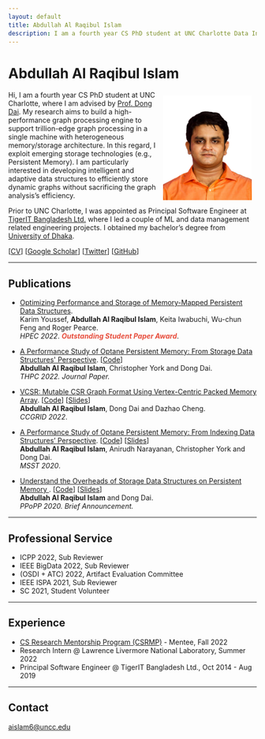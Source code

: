 ```yaml
---
layout: default
title: Abdullah Al Raqibul Islam
description: I am a fourth year CS PhD student at UNC Charlotte Data Intelligence Research (DIR) Lab, where I am advised by Prof. Dong Dai. My research aims to build a high-performance graph processing engine to support trillion-edge graph processing in a single machine with heterogeneous memory/storage architecture.
---
```


# Abdullah Al Raqibul Islam
<img src="/static/raqib.jpg" alt="Raqib" style="width: 180px; height: 212px; float: right; margin: 10px"/>
<!-- ![Raqib](/static/raqib.jpg) -->

Hi, I am a fourth year CS PhD student at UNC Charlotte, where I am advised by [Prof. Dong Dai](https://daidong.github.io).
My research aims to build a high-performance graph processing engine to support trillion-edge graph processing in a single machine with heterogeneous memory/storage architecture. In this regard, I exploit emerging storage technologies (e.g., Persistent Memory). I am particularly interested in developing intelligent and adaptive data structures to efficiently store dynamic graphs without sacrificing the graph analysis’s efficiency.

Prior to UNC Charlotte, I was appointed as Principal Software Engineer at [TigerIT Bangladesh Ltd.](https://www.tigerit.com) where I led a couple of ML and data management related engineering projects. I obtained my bachelor’s degree from [University of Dhaka](https://www.cse.du.ac.bd).

[[CV](/cv.pdf)] [[Google Scholar](https://scholar.google.com/citations?hl=en&user=H8zsAR8AAAAJ&view_op=list_works&sortby=pubdate)] [[Twitter](https://twitter.com/AbdullahRaqibul)] [[GitHub](https://github.com/biqar)]

---

## Publications

- [Optimizing Performance and Storage of Memory-Mapped Persistent Data Structures](https://ieeexplore.ieee.org/stamp/stamp.jsp?tp=&arnumber=9926392).<br>
Karim Youssef, **Abdullah Al Raqibul Islam**, Keita Iwabuchi, Wu-chun Feng and Roger Pearce. <br>
*HPEC 2022*. *<strong><i style="color:#e74d3c">Outstanding Student Paper Award</i></strong>*.

- [A Performance Study of Optane Persistent Memory: From Storage Data Structures' Perspective](https://rdcu.be/cWgD4). [[Code](https://github.com/DIR-LAB/ycsb-storedsbench)] <br>
**Abdullah Al Raqibul Islam**, Christopher York and Dong Dai. <br>
*THPC 2022. Journal Paper.*

- [VCSR: Mutable CSR Graph Format Using Vertex-Centric Packed Memory Array](https://webpages.charlotte.edu/ddai/papers/dong-ccgrid-22.pdf). [[Code](https://github.com/DIR-LAB/VCSR)] [[Slides](https://webpages.charlotte.edu/ddai/papers/ccgrid22_vcsr_raqib.pdf)]<br>
**Abdullah Al Raqibul Islam**, Dong Dai and Dazhao Cheng. <br>
*CCGRID 2022*.

- [A Performance Study of Optane Persistent Memory: From Indexing Data Structures’ Perspective](https://webpages.charlotte.edu/ddai/papers/MSST20_Pmem_CameraReady.pdf). [[Code](https://github.com/DIR-LAB/ycsb-storedsbench)] [[Slides](https://biqar.github.io/#)]<br>
**Abdullah Al Raqibul Islam**, Anirudh Narayanan, Christopher York and Dong Dai. <br>
*MSST 2020*.

- [Understand the Overheads of Storage Data Structures on Persistent Memory ](https://webpages.charlotte.edu/ddai/papers/Understand_PMEM_Overheads.pdf). [[Code](https://github.com/DIR-LAB/ycsb-storedsbench)] [[Slides](https://webpages.charlotte.edu/ddai/papers/ppopp-2020.pptx)]<br>
**Abdullah Al Raqibul Islam** and Dong Dai. <br>
*PPoPP 2020. Brief Announcement.*

---

## Professional Service

- ICPP 2022, Sub Reviewer
- IEEE BigData 2022, Sub Reviewer
- (OSDI + ATC) 2022, Artifact Evaluation Committee
- IEEE ISPA 2021, Sub Reviewer
- SC 2021, Student Volunteer

---

## Experience

- [CS Research Mentorship Program (CSRMP)](https://research.google/outreach/csrmp/) - Mentee, Fall 2022
- Research Intern @ Lawrence Livermore National Laboratory, Summer 2022
- Principal Software Engineer @ TigerIT Bangladesh Ltd., Oct 2014 - Aug 2019

___

## Contact

aislam6@uncc.edu
